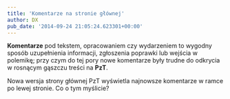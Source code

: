 ```yaml
---
title: 'Komentarze na stronie głównej'
author: DX
pub_date: '2014-09-24 21:05:24.623301+00:00'
---
```


**Komentarze** pod tekstem, opracowaniem czy wydarzeniem to wygodny sposób uzupełnienia informacji, zgłoszenia poprawki lub wejścia w polemikę; przy czym do tej pory nowe komentarze były trudne do odkrycia w rosnącym gąszczu treści na **PzT**.

Nowa wersja strony głównej PzT wyświetla najnowsze komentarze w ramce po lewej stronie. Co o tym myślicie?